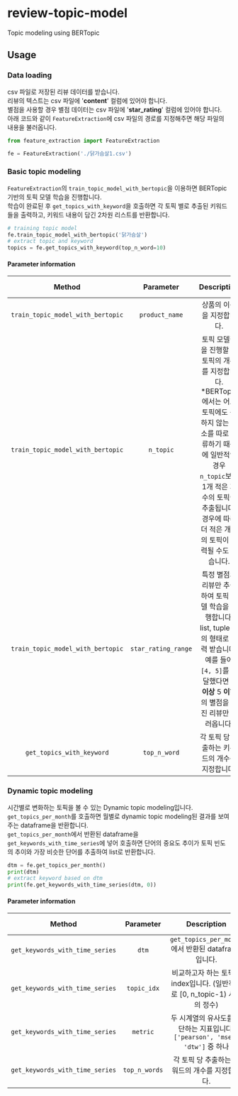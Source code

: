 # review-topic-model

Topic modeling using BERTopic

## Usage
### Data loading
csv 파일로 저장된 리뷰 데이터를 받습니다. <br/>
리뷰의 텍스트는 csv 파일에 '<strong>content</strong>' 컬럼에 있어야 합니다. <br/>
별점을 사용할 경우 별점 데이터는 csv 파일에 '<strong>star_rating</strong>' 컬럼에 있어야 합니다. <br/>
아래 코드와 같이 ```FeatureExtraction```에 csv 파일의 경로를 지정해주면 해당 파일의 내용을 불러옵니다.
```python
from feature_extraction import FeatureExtraction

fe = FeatureExtraction('./닭가슴살1.csv')
```
### Basic topic modeling
```FeatureExtraction```의 ```train_topic_model_with_bertopic```을 이용하면 BERTopic 기반의 토픽 모델 학습을 진행합니다. <br/>
학습이 완료된 후 ```get_topics_with_keyword```을 호출하면 각 토픽 별로 추출된 키워드들을 출력하고, 키워드 내용이 담긴 2차원 리스트를 반환합니다.
```python
# training topic model
fe.train_topic_model_with_bertopic('닭가슴살')
# extract topic and keyword
topics = fe.get_topics_with_keyword(top_n_word=10)
```
#### Parameter information

| Method | Parameter | Description | Default value |
| :---: | :---: | :---: | :---: |
| ```train_topic_model_with_bertopic``` | ```product_name``` | 상품의 이름을 지정합니다. | 필수 입력 |
| ```train_topic_model_with_bertopic``` | ```n_topic``` | 토픽 모델링을 진행할 때 토픽의 개수를 지정합니다. <br/>*BERTopic에서는 어느 토픽에도 속하지 않는 요소를 따로 분류하기 때문에 일반적인 경우 ```n_topic```보다 1개 적은 개수의 토픽이 추출됩니다. 경우에 따라 더 적은 개수의 토픽이 출력될 수도 있습니다. | 5 |
| ```train_topic_model_with_bertopic``` | ```star_rating_range``` | 특정 별점의 리뷰만 추출하여 토픽 모델 학습을 진행합니다. list, tuple 등의 형태로 입력 받습니다. 예를 들어 ```[4, 5]```를 전달했다면 4 <strong>이상</strong> 5 <strong>이하</strong>의 별점을 가진 리뷰만 불러옵니다. | None (전체) |
| ```get_topics_with_keyword``` | ```top_n_word``` | 각 토픽 당 추출하는 키워드의 개수를 지정합니다. | 10 |

### Dynamic topic modeling
시간별로 변화하는 토픽을 볼 수 있는 Dynamic topic modeling입니다. <br/>
```get_topics_per_month```를 호출하면 월별로 dynamic topic modeling된 결과를 보여주는 dataframe을 반환합니다. <br/>
```get_topics_per_month```에서 반환된 dataframe을 ```get_keywords_with_time_series```에 넣어 호출하면 단어의 중요도 추이가 토픽 빈도의 추이와 가장 비슷한 단어를 추출하여 list로 반환합니다.
```python
dtm = fe.get_topics_per_month()
print(dtm)
# extract keyword based on dtm
print(fe.get_keywords_with_time_series(dtm, 0))
```
#### Parameter information

| Method | Parameter | Description | Default value |
| :---: | :---: | :---: | :---: |
| ```get_keywords_with_time_series``` | ```dtm``` | ```get_topics_per_month```에서 반환된 dataframe입니다. | 필수 입력 |
| ```get_keywords_with_time_series``` | ```topic_idx``` | 비교하고자 하는 토픽의 index입니다. (일반적으로 [0, n_topic-1) 사이의 정수) | 필수 입력 |
| ```get_keywords_with_time_series``` | ```metric``` | 두 시계열의 유사도를 판단하는 지표입니다. ```['pearson', 'mse', 'dtw']``` 중 하나 | ```'pearson'``` |
| ```get_keywords_with_time_series``` | ```top_n_words``` | 각 토픽 당 추출하는 키워드의 개수를 지정합니다. | 5 |
